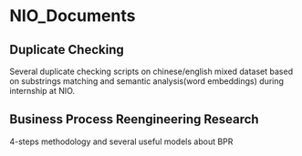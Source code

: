 # NIO_Documents

## Duplicate Checking
Several duplicate checking scripts on chinese/english mixed dataset based on substrings matching and semantic analysis(word embeddings) during internship at NIO.

## Business Process Reengineering Research
4-steps methodology and several useful models about BPR
